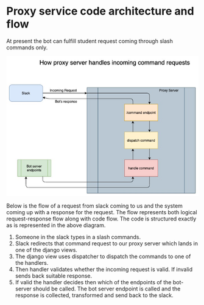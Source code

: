 # Proxy service code architecture and flow


At present the bot can fulfill student request coming through slash commands only.

![Request Flow](./images/proxy-server-request-handling.jpg)

Below is the flow of a request from slack coming to us and the system coming up with a response for the
request. The flow represents both logical request-response flow along with code flow. The code is 
structured exactly as is represented in the above diagram.

1. Someone in the slack types in a slash commands.
2. Slack redirects that command request to our proxy server which lands in one of the django views.
3. The django view uses dispatcher to dispatch the commands to one of the handlers.
4. Then handler validates whether the incoming request is valid. If invalid sends back suitable response.
5. If valid the handler decides then which of the endpoints of the bot-server should be called. The bot server
endpoint is called and the response is collected, transformed and send back to the slack.
